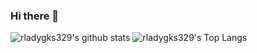 ### Hi there 👋

<!--
**rladygks329/rladygks329** is a ✨ _special_ ✨ repository because its `README.md` (this file) appears on your GitHub profile.

Here are some ideas to get you started:

- 🔭 I’m currently working on ...
- 🌱 I’m currently learning ...
- 👯 I’m looking to collaborate on ...
- 🤔 I’m looking for help with ...
- 💬 Ask me about ...
- 📫 How to reach me: ...
- 😄 Pronouns: ...
- ⚡ Fun fact: ...
-->
![rladygks329's github stats](https://github-readme-stats.vercel.app/api?username=rladygks329&show_icons=true&theme=dracula)
![rladygks329's Top Langs](https://github-readme-stats.vercel.app/api/top-langs?username=rladygks329&layout=compact&theme=dracula)
